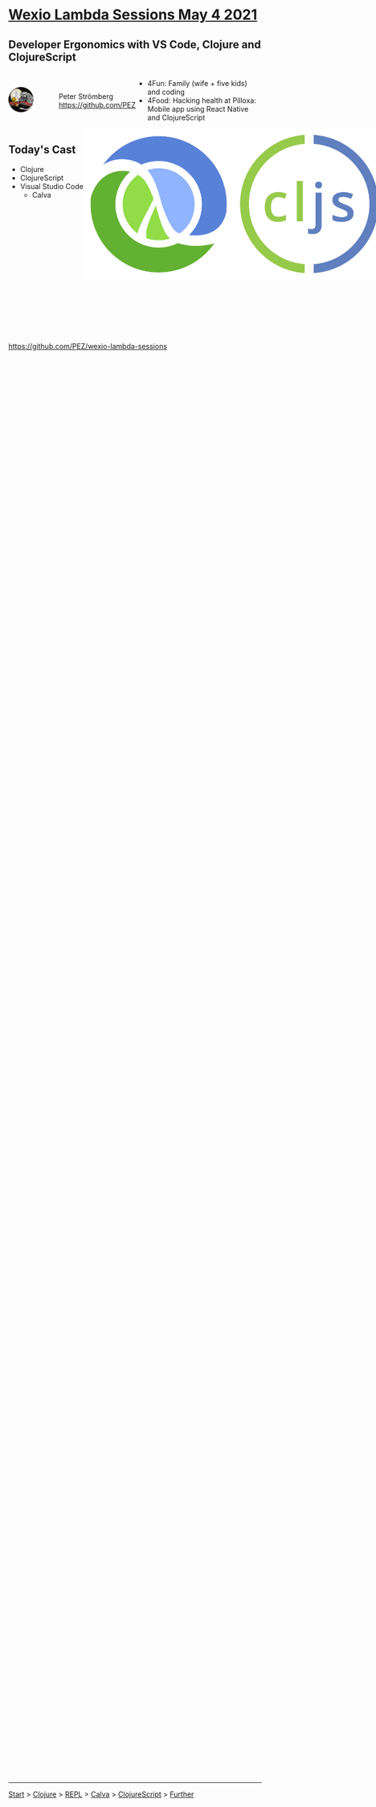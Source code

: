 <div style="height: 88vh;">

# [Wexio Lambda Sessions May 4 2021](https://www.meetup.com/Vaxjo-Functional-Programming/events/277486086)

## Developer Ergonomics with VS Code, Clojure and ClojureScript

<div style="display: flex; flex-direction: row;">

<div style="display: flex; flex-direction: column; flex: 1;">

<div style="display: flex; flex-direction: row; flex: 1; justify-items: space-between; align-items: center;">
<div  style="flex: 1; margin-right: 50px;">
<img src="pappapez.png" width=220 />
</div>
<div style="flex: 2; margin-right" >

Peter Strömberg <br> https://github.com/PEZ

</div>

<div style="flex: 5;">

* 4Fun: Family (wife + five kids) and coding
* 4Food: Hacking health at Pilloxa: Mobile app using React Native and ClojureScript

</div>
</div>


<div style="display: flex; flex-direction: row; justify-content: space-between;">

<div>

## Today's Cast

* Clojure
* ClojureScript
* Visual Studio Code
  * Calva

</div>

<!--<div style="display: flex; justify-content: space-around; flex: 2;">
  <div style="display: flex; flex-direction: row; justify-content: space-between; align-items: center;">
  <img src="clj.png" width="200"/>
  <img src="calva-logo-300w.png" width="300"/>
  <img src="cljs.png" width="200"/>
  </div>
</div>-->
  <div style="display: flex; flex: 2; flex-direction: column; justify-content: space-between; margin-bottom: 110px;">
    <div style="display: flex; flex-direction: row; justify-content: space-around; align-items: center;">
        <img src="clj.png" style="height: 300px;" />
        <img src="cljs.png" style="height: 300px;" />
        <div style="display: flex; flex-direction: column; jusify-items: space-around; margin-bottom: -110px;">
          <div style="margin-bottom: 20;">
            <img src="vscode.png" with=300 height=300 />
          </div>
          <img src="calva-logo-300w.png" style="width: 300px;" />
        </div>
    </div>
  </div>

</div>
</div>
</div>

https://github.com/PEZ/wexio-lambda-sessions

</div>

---

[Start](hello.md) > [Clojure](clojure.md) > [REPL](repl.md) > [Calva](calva.md) > [ClojureScript](cljsrn.md) > [Further](moar.md)
